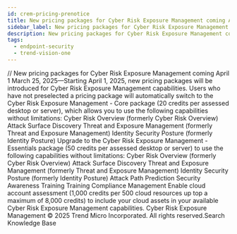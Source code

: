 ```yaml
---
id: crem-pricing-prenotice
title: New pricing packages for Cyber Risk Exposure Management coming April 1
sidebar_label: New pricing packages for Cyber Risk Exposure Management coming April 1
description: New pricing packages for Cyber Risk Exposure Management coming April 1
tags:
  - endpoint-security
  - trend-vision-one
---
```


/*<![CDATA[*/ $('#title').html($('meta[name=map-description]').attr('content')); /*]]>*/ New pricing packages for Cyber Risk Exposure Management coming April 1 March 25, 2025—Starting April 1, 2025, new pricing packages will be introduced for Cyber Risk Exposure Management capabilities. Users who have not preselected a pricing package will automatically switch to the Cyber Risk Exposure Management - Core package (20 credits per assessed desktop or server), which allows you to use the following capabilities without limitations: Cyber Risk Overview (formerly Cyber Risk Overview) Attack Surface Discovery Threat and Exposure Management (formerly Threat and Exposure Management) Identity Security Posture (formerly Identity Posture) Upgrade to the Cyber Risk Exposure Management - Essentials package (50 credits per assessed desktop or server) to use the following capabilities without limitations: Cyber Risk Overview (formerly Cyber Risk Overview) Attack Surface Discovery Threat and Exposure Management (formerly Threat and Exposure Management) Identity Security Posture (formerly Identity Posture) Attack Path Prediction Security Awareness Training Training Compliance Management Enable cloud account assessment (1,000 credits per 500 cloud resources up top a maximum of 8,000 credits) to include your cloud assets in your available Cyber Risk Exposure Management capabilities. Cyber Risk Exposure Management © 2025 Trend Micro Incorporated. All rights reserved.Search Knowledge Base